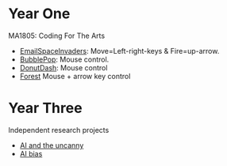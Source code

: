 # Year One

MA1805: Coding For The Arts                                            

- [EmailSpaceInvaders](Y1-MA1805-2024-EmailSpaceInvaders): Move=Left-right-keys & Fire=up-arrow.                              
- [BubblePop](Y1-MA1805-2024-BubblePop): Mouse control.                                               
- [DonutDash](Y1-MA1805-2024-DonutDash): Mouse control
- [Forest](Y1-MA1805-2024-Forrest) Mouse + arrow key control

# Year Three

Independent research projects

- [AI and the uncanny](Y3-MA3017-2024-Praxis-Uncanny-AI)
- [AI bias](Y3-MA3801-2024-AdvancedDigital-AI-bias)
